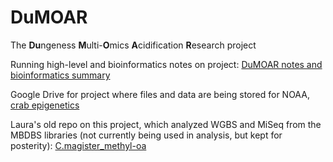 # DuMOAR

The **Du**ngeness **M**ulti-**O**mics **A**cidification **R**esearch project 

Running high-level and bioinformatics notes on project: [DuMOAR notes and bioinformatics summary](https://docs.google.com/document/d/1WfI6zgdPGk7pudWYOn_G4H8sQ4uaryZ5EAKAUaN7Idk/edit?usp=sharing)

Google Drive for project where files and data are being stored for NOAA, [crab epigenetics](https://drive.google.com/drive/folders/1AaJCgWxogBJqley5WUZ-dMuIaEaRZcG9?usp=sharing)

Laura's old repo on this project, which analyzed WGBS and MiSeq from the MBDBS libraries (not currently being used in analysis, but kept for posterity):  [C.magister_methyl-oa](https://github.com/laurahspencer/C.magister_methyl-oa)


